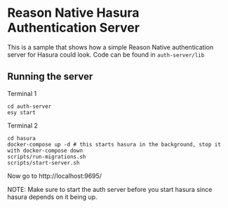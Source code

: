 # Reason Native Hasura Authentication Server

This is a sample that shows how a simple Reason Native authentication server for Hasura could look. Code can be found in `auth-server/lib`

## Running the server

Terminal 1

```
cd auth-server
esy start
```

Terminal 2

```
cd hasura
docker-compose up -d # this starts hasura in the background, stop it with docker-compose down
scripts/run-migrations.sh
scripts/start-server.sh
```

Now go to http://localhost:9695/

NOTE: Make sure to start the auth server before you start hasura since hasura depends on it being up.
